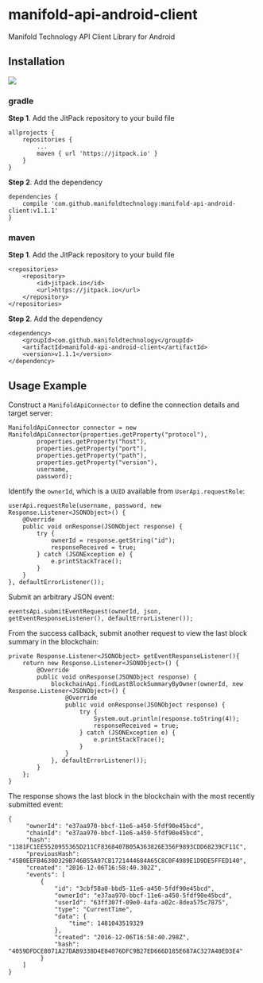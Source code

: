 # manifold-api-android-client
Manifold Technology API Client Library for Android

## Installation

[![](https://jitpack.io/v/manifoldtechnology/manifold-api-android-client.svg)](https://jitpack.io/#manifoldtechnology/manifold-api-android-client)

### gradle

**Step 1**. Add the JitPack repository to your build file

    allprojects {
        repositories {
            ...
            maven { url 'https://jitpack.io' }
        }
    }

**Step 2**. Add the dependency

    dependencies {
        compile 'com.github.manifoldtechnology:manifold-api-android-client:v1.1.1'
    }
    
### maven

**Step 1**. Add the JitPack repository to your build file

    <repositories>
        <repository>
            <id>jitpack.io</id>
            <url>https://jitpack.io</url>
        </repository>
    </repositories>

**Step 2**. Add the dependency

    <dependency>
        <groupId>com.github.manifoldtechnology</groupId>
        <artifactId>manifold-api-android-client</artifactId>
        <version>v1.1.1</version>
    </dependency>
    
## Usage Example

Construct a `ManifoldApiConnector` to define the connection details and target server:

    ManifoldApiConnector connector = new ManifoldApiConnector(properties.getProperty("protocol"),
            properties.getProperty("host"), 
            properties.getProperty("port"), 
            properties.getProperty("path"),
            properties.getProperty("version"), 
            username, 
            password);

Identify the `ownerId`, which is a `UUID` available from `UserApi.requestRole`:

    userApi.requestRole(username, password, new Response.Listener<JSONObject>() {
        @Override
        public void onResponse(JSONObject response) {
            try {
                ownerId = response.getString("id");
                responseReceived = true;
            } catch (JSONException e) {
                e.printStackTrace();
            }
        }
    }, defaultErrorListener());

Submit an arbitrary JSON event:

    eventsApi.submitEventRequest(ownerId, json, getEventResponseListener(), defaultErrorListener());

From the success callback, submit another request to view the last block summary in the blockchain:

    private Response.Listener<JSONObject> getEventResponseListener(){
        return new Response.Listener<JSONObject>() {
            @Override
            public void onResponse(JSONObject response) {
                blockchainApi.findLastBlockSummaryByOwner(ownerId, new Response.Listener<JSONObject>() {
                    @Override
                    public void onResponse(JSONObject response) {
                        try {
                            System.out.println(response.toString(4));
                            responseReceived = true;
                        } catch (JSONException e) {
                            e.printStackTrace();
                        }
                    }
                }, defaultErrorListener());
            }
        };
    }

The response shows the last block in the blockchain with the most recently submitted event:

    {
         "ownerId": "e37aa970-bbcf-11e6-a450-5fdf90e45bcd",
         "chainId": "e37aa970-bbcf-11e6-a450-5fdf90e45bcd",
         "hash": "1381FC1EE5520955365D211CF8368407B05A363826E356F9893CDD68239CF11C",
         "previousHash": "45B0EEFB4630D329B746B55A97CB1721444684A65C8C0F4989E1D9DE5FFED140",
         "created": "2016-12-06T16:58:40.302Z",
         "events": [
             {
                 "id": "3cbf58a0-bbd5-11e6-a450-5fdf90e45bcd",
                 "ownerId": "e37aa970-bbcf-11e6-a450-5fdf90e45bcd",
                 "userId": "63ff307f-09e0-4afa-a02c-8dea575c7875",
                 "type": "CurrentTime",
                 "data": {
                     "time": 1481043519329
                 },
                 "created": "2016-12-06T16:58:40.298Z",
                 "hash": "4059DFDCE8071A27DAB9338D4E84076DFC9B27ED666D185E687AC327A40ED3E4"
             }
        ]
    }